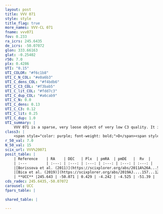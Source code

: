 ```yaml
---
layout: post
title: VVV 071
style: style
title_flag: true
more_names: VVV-CL 071
fname: vvv071
fov: 0.233
ra_icrs: 245.6435
de_icrs: -50.07072
glon: 333.66163
glat: -0.25402
r50: 7.0
plx: 0.4286
UTI: "0.15"
UTI_COLOR: "#f6c1b8"
UTI_C_N_COL: "#e0a6b3"
UTI_C_dens_COL: "#f4bdb6"
UTI_C_C3_COL: "#f3bab5"
UTI_C_lit_COL: "#fdd7c3"
UTI_C_dup_COL: "#a6cab9"
UTI_C_N: 0.0
UTI_C_dens: 0.13
UTI_C_C3: 0.12
UTI_C_lit: 0.25
UTI_C_dup: 1.0
UTI_summary: |
    VVV 071 is a sparse, very loose object of very low C3 quality. It is poorly studied in the literature, with no articles listed in the last 6 years.<br><br><span style="color: #99180f; font-weight: bold;">Warning: </span>contains less than 25 stars with <i>P>0.5</i> estimated.
class3: |
    <span style="color: purple; font-weight: bold;">D</span><span style="color: red; font-weight: bold;">C</span>
r_50_val: 7.0
N_50_val: 15
scix_url: VVV%20071
posit_table: |
    | Reference    | RA    | DEC   | Plx  | pmRA  | pmDE   |  Rv  |
    | :---         | :---: | :---: | :---: | :---: | :---: | :---: |
    |[Borissova et al. (2011)](https://scixplorer.org/abs/2011A%26A...532A.131B) | 245.567 | -50.075 | -- | -- | -- | -- |
    |[Bica et al. (2019)](https://scixplorer.org/abs/2019AJ....157...12B) | 245.565 | -50.08 | -- | -- | -- | -- |
    | **UCC** |245.643 | -50.071 | 0.429 | -4.242 | -4.525 | -51.39 | 
cds_radec: 245.6435,-50.07072
carousel: UCC
fpars_table: |
    
shared_table: |
    
---
```

